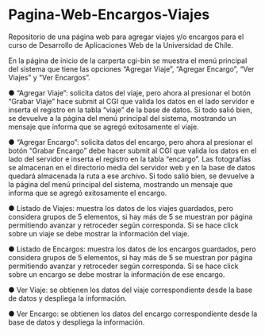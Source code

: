 # Pagina-Web-Encargos-Viajes
Repositorio de una página web para agregar viajes y/o encargos para el curso de Desarrollo de Aplicaciones Web de la Universidad de Chile.

En la página de inicio de la carperta cgi-bin se muestra el menú principal del sistema que tiene las opciones “Agregar Viaje”, “Agregar Encargo”,
“Ver Viajes” y “Ver Encargos”.

● “Agregar Viaje”: solicita datos del viaje, pero ahora al presionar el botón “Grabar Viaje” hace submit al CGI que valida los datos en el lado servidor e inserta el registro en la tabla “viaje” de la base de datos. Si todo salió bien, se devuelve a la página del menú principal del sistema, mostrando un mensaje que
informa que se agregó exitosamente el viaje.

● “Agregar Encargo”: solicita datos del encargo, pero ahora al presionar el botón “Grabar Encargo” debe hacer submit al CGI que valida los datos en
el lado del servidor e inserta el registro en la tabla “encargo”. Las
fotografías se almacenan en el directorio media del servidor web y en la base de
datos quedará almacenada la ruta a ese archivo. Si todo salió bien, se devuelve a la
página del menú principal del sistema, mostrando un mensaje que informa que se
agregó exitosamente el encargo.

● Listado de Viajes: muestra los datos de los viajes guardados, pero
considera grupos de 5 elementos, si hay más de 5 se muestran por página
permitiendo avanzar y retroceder según corresponda. Si se hace click sobre un viaje se
debe mostrar la información del viaje.

● Listado de Encargos: muestra los datos de los encargos guardados, pero
considera grupos de 5 elementos, si hay más de 5 se muestran por página
permitiendo avanzar y retroceder según corresponda. Si se hace click sobre un encargo
se debe mostrar la información de ese encargo.

● Ver Viaje: se obtienen los datos del viaje correspondiente desde la base de datos y despliega la información.

● Ver Encargo: se obtienen los datos del encargo correspondiente desde la base de datos y despliega la información.
